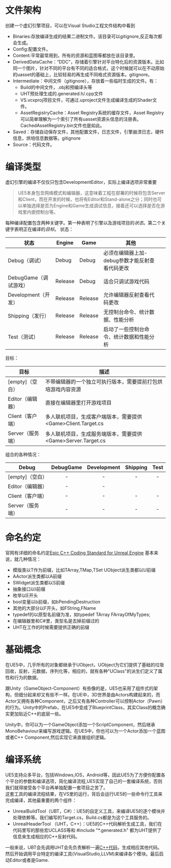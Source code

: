 # 文件架构
创建一个虚幻引擎项目，可以在Visual Studio工程文件结构中看到
- Binaries:存放编译生成的结果二进制文件。该目录可以gitignore,反正每次都会生成。
- Config:配置文件。
- Content:平常最常用到，所有的资源和蓝图等都放在该目录里。
- DerivedDataCache：“DDC”，存储着引擎针对平台特化后的资源版本。比如同一个图片，针对不同的平台有不同的适合格式，这个时候就可以在不动原始的uasset的基础上，比较轻易的再生成不同格式资源版本。gitignore。
- Intermediate：中间文件（gitignore），存放着一些临时生成的文件。有：  
    - Build的中间文件，.obj和预编译头等
    - UHT预处理生成的.generated.h/.cpp文件
    - VS.vcxproj项目文件，可通过.uproject文件生成编译生成的Shader文件。
    - AssetRegistryCache：Asset Registry系统的缓存文件，Asset Registry可以简单理解为一个索引了所有uasset资源头信息的注册表。CachedAssetRegistry.bin文件也是如此。
- Saved：存储自动保存文件，其他配置文件，日志文件，引擎崩溃日志，硬件信息，烘培信息数据等。gitignore
- Source：代码文件。

# 编译类型
虚幻引擎的编译不仅仅只包含DevelopmentEditor，实际上编译选项非常重要
>UE5本身包含网络模式和编辑器，这意味着工程在部署的时候将包含Server和Client，而在开发的时候，也将有Editor和Stand-alone之分；同时也可以单独选择是否为Engine和Game生成调试信息，接着还可以选择是否在游戏里内嵌控制台等。

每种编译配置包含两种关键字。第一种表明了引擎以及游戏项目的*状态*。第二个关键字表明正在编译的*目标*。
状态：

| 状态              | Engine  | Game    | 其他                         |     |
| --------------- | ------- | ------- | -------------------------- | --- |
| Debug（调试）       | Debug   | Debug   | 必须在编辑器上加-debug参数才能反射查看代码更改 |     |
| DebugGame（调试游戏） | Release | Debug   | 适合只调试游戏代码                  |     |
| Development（开发） | Release | Release | 允许编辑器反射查看代码更改              |     |
| Shipping（发行）    | Release | Release | 无控制台命令、统计数据、性能分析           |     |
| Test（测试）        | Release | Release | 启动了一些控制台命令、统计数据和性能分析       |     |
目标：

| 目标           | 描述                                         |
| ------------ | ------------------------------------------ |
| \[empty]（空白） | 不带编辑器的一个独立可执行版本，需要提前打包烘培游戏内容资源             |
| Editor（编辑器）  | 直接在编辑器里打开游戏项目                              |
| Client（客户端）  | 多人联机项目，生成客户端版本，需要提供\<Game>Client.Target.cs |
| Server（服务端）  | 多人联机项目，生成服务端版本，需要提供\<Game>Server.Target.cs |
组合的各种情况：

| Debug        | DebugGame | Development | Shipping | Test |
| ------------ | :-------: | :---------: | :------: | :--: |
| \[empty]（空白） |     -     |      -      |    -     |  -   |
| Editor（编辑器）  |     -     |      -      |          |      |
| Client（客户端）  |     -     |      -      |    -     |  -   |
| Server（服务端）  |     -     |      -      |    -     |  -   |

# 命名约定
官网有详细的命名约定[Epic C++ Coding Standard for Unreal Engine](https://dev.epicgames.com/documentation/en-us/unreal-engine/epic-cplusplus-coding-standard-for-unreal-engine?application_version=5.4)
基本来说，就几种情况：
- 模版类以T作为前缀，比如TArray,TMap,TSet UObject派生类都以U前缀  
- AActor派生类都以A前缀  
- SWidget派生类都以S前缀  
- 抽象接口以I前缀  
- 枚举以E开头  
- bool变量以b前缀，如bPendingDestruction  
- 其他的大部分以F开头，如FString,FName  
- typedef的以原型名前缀为准，如typedef TArray FArrayOfMyTypes;  
- 在编辑器里和C#里，类型名是去掉前缀过的  
- UHT在工作的时候需要提供正确的前缀

# 基础概念
在UE5中，几乎所有的对象都继承于UObject，UObject为它们提供了基础的垃圾回收，反射，元数据，序列化等，相应的，就有各种"UClass"的派生们定义了属性和行为的数据。  

跟Unity（GameObject-Component）有些像的是，UE5也采用了组件式的架构，但细分起来却又有些不一样。在UE中，3D世界是由Actors构建起来的，而Actor又拥有各种Component，之后又有各种Controller可以控制Actor（Pawn）的行为。Unity中的Prefab，在UE5中变成了BlueprintClass，其实Class的概念确实更加贴近C++的底层一些。  

Unity中，你可以为一个GameObject添加一个ScriptComponent，然后继承MonoBehaviour来编写游戏逻辑。在UE5中，你也可以为一个Actor添加一个蓝图或者C++ Component,然后实现它来直接组织逻辑。 

# 编译系统
UE5支持众多平台，包括Windows,IOS，Android等，因此UE5为了方便你配置各个平台的参数和编译选项，简化编译流程,UE5实现了自己的一套编译系统，否则我们就得接受各个平台再单独配置一套项目之苦了。  
这套工具的编译流程结果，在VS里的运行，背后会运行UE5的一些命令行工具来完成编译，其他最重要的两个组件：  
- UnrealBuildTool（UBT，C#）：UE5的自定义工具，来编译UE5的逐个模块并处理依赖等。我们编写的Target.cs，Build.cs都是为这个工具服务的。
- UnrealHeaderTool （UHT，C++）：UE5的C++代码解析生成工具，我们在代码里写的那些宏UCLASS等和 \#include "\*.generated.h" 都为UHT提供了信息来生成相应的C++反射代码。  
    

  

一般来说，UBT会先调用UHT会先负责解析一遍[C++代码](https://zhida.zhihu.com/search?content_id=1310728&content_type=Article&match_order=3&q=C%2B%2B%E4%BB%A3%E7%A0%81&zhida_source=entity)，生成相应其他代码。然后开始调用平台特定的编译工具(VisualStudio,LLVM)来编译各个模块。最后启动Editor或者是Game.